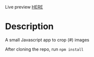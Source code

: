 Live preview [HERE](https://red1code.github.io/image-cropper/)

# Description

A small Javascript app to crop (#) images

After cloning the repo, run `npm install`
